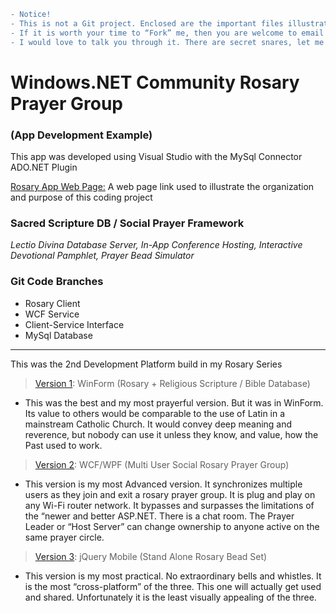 ```diff
- Notice! 
- This is not a Git project. Enclosed are the important files illustrating code functionalities and outlines of my design algorithm. 
- If it is worth your time to “Fork” me, then you are welcome to email me for a password to open the 7zip project files.
- I would love to talk you through it. There are secret snares, let me point out where they are.
```


# Windows.NET Community Rosary Prayer Group 
### (App Development Example)

This app was developed using Visual Studio with the MySql Connector ADO.NET Plugin

[Rosary App Web Page:](http://mezcel.wixsite.com/rosary) A web page link used to illustrate the organization and purpose of this coding project


### Sacred Scripture DB / Social Prayer Framework
_Lectio Divina Database Server,_
_In-App Conference Hosting,_
_Interactive Devotional Pamphlet,_
_Prayer Bead Simulator_

### Git Code Branches

* Rosary Client
* WCF Service
* Client-Service Interface
* MySql Database

---

This was the 2nd Development Platform build in my Rosary Series

> [Version 1](https://www.youtube.com/watch?v=VLw9K8jhlSk): WinForm (Rosary + Religious Scripture / Bible Database)
* This was the best and my most prayerful version. But it was in WinForm. Its value to others would be comparable to the use of Latin in a mainstream Catholic Church. It would convey deep meaning and reverence, but nobody can use it unless they know, and value, how the Past used to work.

> [Version 2](http://mezcel.wixsite.com/rosary): WCF/WPF (Multi User Social Rosary Prayer Group)
* This version is my most Advanced version. It synchronizes multiple users as they join and exit a rosary prayer group. It is plug and play on any Wi-Fi router network. It bypasses and surpasses the limitations of the “newer and better ASP.NET. There is a chat room. The Prayer Leader or “Host Server” can change ownership to anyone active on the same prayer circle.

> [Version 3](https://www.youtube.com/watch?v=cnw_XRBKW8Y&t=24s): jQuery Mobile (Stand Alone Rosary Bead Set)
* This version is my most practical. No extraordinary bells and whistles. It is the most “cross-platform” of the three. This one will actually get used and shared. Unfortunately it is the least visually appealing of the three.

